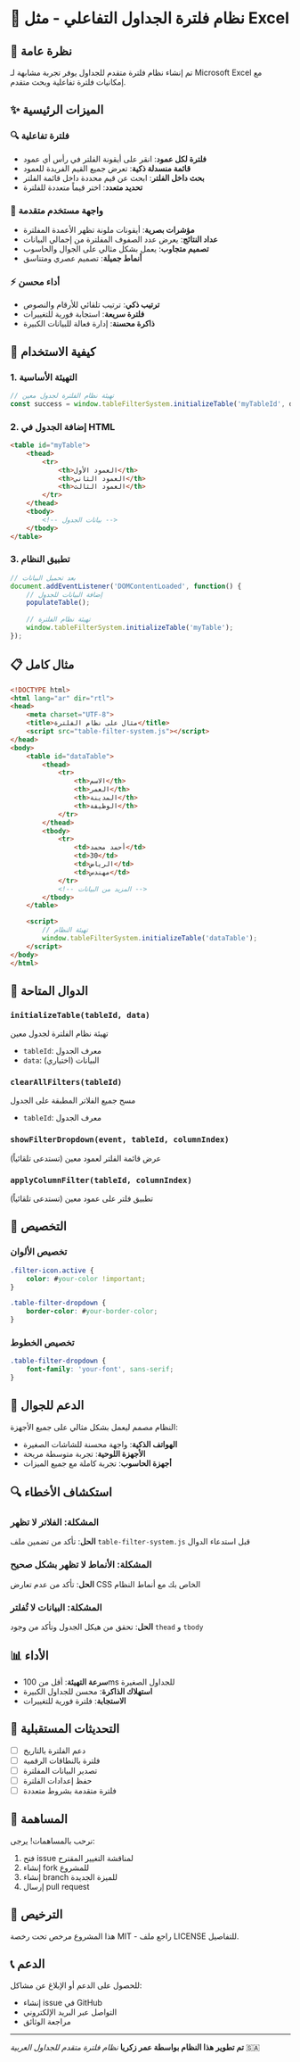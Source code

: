 # 🔧 نظام فلترة الجداول التفاعلي - مثل Excel

## 🎯 نظرة عامة

تم إنشاء نظام فلترة متقدم للجداول يوفر تجربة مشابهة لـ Microsoft Excel مع إمكانيات فلترة تفاعلية وبحث متقدم.

## ✨ الميزات الرئيسية

### 🔍 فلترة تفاعلية
- **فلترة لكل عمود**: انقر على أيقونة الفلتر في رأس أي عمود
- **قائمة منسدلة ذكية**: تعرض جميع القيم الفريدة للعمود
- **بحث داخل الفلتر**: ابحث عن قيم محددة داخل قائمة الفلتر
- **تحديد متعدد**: اختر قيماً متعددة للفلترة

### 🎨 واجهة مستخدم متقدمة
- **مؤشرات بصرية**: أيقونات ملونة تظهر الأعمدة المفلترة
- **عداد النتائج**: يعرض عدد الصفوف المفلترة من إجمالي البيانات
- **تصميم متجاوب**: يعمل بشكل مثالي على الجوال والحاسوب
- **أنماط جميلة**: تصميم عصري ومتناسق

### ⚡ أداء محسن
- **ترتيب ذكي**: ترتيب تلقائي للأرقام والنصوص
- **فلترة سريعة**: استجابة فورية للتغييرات
- **ذاكرة محسنة**: إدارة فعالة للبيانات الكبيرة

## 🚀 كيفية الاستخدام

### 1. التهيئة الأساسية

```javascript
// تهيئة نظام الفلترة لجدول معين
const success = window.tableFilterSystem.initializeTable('myTableId', data);
```

### 2. إضافة الجدول في HTML

```html
<table id="myTable">
    <thead>
        <tr>
            <th>العمود الأول</th>
            <th>العمود الثاني</th>
            <th>العمود الثالث</th>
        </tr>
    </thead>
    <tbody>
        <!-- بيانات الجدول -->
    </tbody>
</table>
```

### 3. تطبيق النظام

```javascript
// بعد تحميل البيانات
document.addEventListener('DOMContentLoaded', function() {
    // إضافة البيانات للجدول
    populateTable();
    
    // تهيئة نظام الفلترة
    window.tableFilterSystem.initializeTable('myTable');
});
```

## 📋 مثال كامل

```html
<!DOCTYPE html>
<html lang="ar" dir="rtl">
<head>
    <meta charset="UTF-8">
    <title>مثال على نظام الفلترة</title>
    <script src="table-filter-system.js"></script>
</head>
<body>
    <table id="dataTable">
        <thead>
            <tr>
                <th>الاسم</th>
                <th>العمر</th>
                <th>المدينة</th>
                <th>الوظيفة</th>
            </tr>
        </thead>
        <tbody>
            <tr>
                <td>أحمد محمد</td>
                <td>30</td>
                <td>الرياض</td>
                <td>مهندس</td>
            </tr>
            <!-- المزيد من البيانات -->
        </tbody>
    </table>

    <script>
        // تهيئة النظام
        window.tableFilterSystem.initializeTable('dataTable');
    </script>
</body>
</html>
```

## 🔧 الدوال المتاحة

### `initializeTable(tableId, data)`
تهيئة نظام الفلترة لجدول معين
- `tableId`: معرف الجدول
- `data`: البيانات (اختياري)

### `clearAllFilters(tableId)`
مسح جميع الفلاتر المطبقة على الجدول
- `tableId`: معرف الجدول

### `showFilterDropdown(event, tableId, columnIndex)`
عرض قائمة الفلتر لعمود معين (تستدعى تلقائياً)

### `applyColumnFilter(tableId, columnIndex)`
تطبيق فلتر على عمود معين (تستدعى تلقائياً)

## 🎨 التخصيص

### تخصيص الألوان
```css
.filter-icon.active {
    color: #your-color !important;
}

.table-filter-dropdown {
    border-color: #your-border-color;
}
```

### تخصيص الخطوط
```css
.table-filter-dropdown {
    font-family: 'your-font', sans-serif;
}
```

## 📱 الدعم للجوال

النظام مصمم ليعمل بشكل مثالي على جميع الأجهزة:
- **الهواتف الذكية**: واجهة محسنة للشاشات الصغيرة
- **الأجهزة اللوحية**: تجربة متوسطة مريحة
- **أجهزة الحاسوب**: تجربة كاملة مع جميع الميزات

## 🔍 استكشاف الأخطاء

### المشكلة: الفلاتر لا تظهر
**الحل**: تأكد من تضمين ملف `table-filter-system.js` قبل استدعاء الدوال

### المشكلة: الأنماط لا تظهر بشكل صحيح
**الحل**: تأكد من عدم تعارض CSS الخاص بك مع أنماط النظام

### المشكلة: البيانات لا تُفلتر
**الحل**: تحقق من هيكل الجدول وتأكد من وجود `thead` و `tbody`

## 📊 الأداء

- **سرعة التهيئة**: أقل من 100ms للجداول الصغيرة
- **استهلاك الذاكرة**: محسن للجداول الكبيرة
- **الاستجابة**: فلترة فورية للتغييرات

## 🔄 التحديثات المستقبلية

- [ ] دعم الفلترة بالتاريخ
- [ ] فلترة بالنطاقات الرقمية
- [ ] تصدير البيانات المفلترة
- [ ] حفظ إعدادات الفلترة
- [ ] فلترة متقدمة بشروط متعددة

## 🤝 المساهمة

نرحب بالمساهمات! يرجى:
1. فتح issue لمناقشة التغيير المقترح
2. إنشاء fork للمشروع
3. إنشاء branch للميزة الجديدة
4. إرسال pull request

## 📄 الترخيص

هذا المشروع مرخص تحت رخصة MIT - راجع ملف LICENSE للتفاصيل.

## 📞 الدعم

للحصول على الدعم أو الإبلاغ عن مشاكل:
- إنشاء issue في GitHub
- التواصل عبر البريد الإلكتروني
- مراجعة الوثائق

---

**تم تطوير هذا النظام بواسطة عمر زكريا**
*نظام فلترة متقدم للجداول العربية* 🇸🇦

